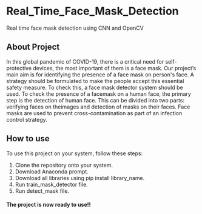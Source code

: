 # Real_Time_Face_Mask_Detection
Real time face mask detection using CNN and OpenCV

## About Project
In this global pandemic of COVID-19, there is a critical need for self-protective devices, the most important of them is a face mask. 
Our project’s main aim is for identifying the presence of a face mask on person's face. A strategy should be formulated to make the people accept this essential
safety measure. To check this, a face mask detector system should be used. To check the presence of a facemask on a human face, the primary step is the detection of 
human face. This can be divided into two parts: verifying faces on theimages and detection of masks on their faces. 
Face masks are used to prevent cross-contamination as part of an infection control strategy.

## How to use
To use this project on your system, follow these steps:
1. Clone the repository onto your system.
2. Download Anaconda prompt.
3. Download all libraries using pip install library_name.
4. Run train_mask_detector file.
5. Run detect_mask file.

#### The project is now ready to use!!

